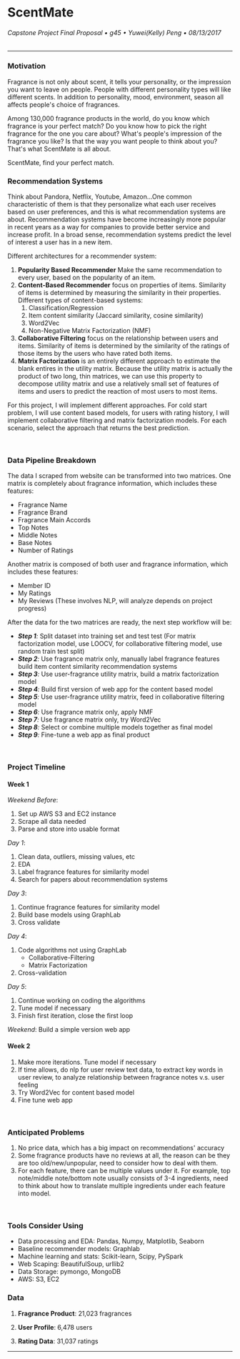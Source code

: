 # ScentMate
###### Capstone Project Final Proposal &bull; g45 &bull; Yuwei(Kelly) Peng &bull; 08/13/2017

---

### Motivation

Fragrance is not only about scent, it tells your personality, or the impression you want to leave on people. People with different personality types will like different scents. In addition to personality, mood, environment, season all affects people's choice of fragrances.

Among 130,000 fragrance products in the world, do you know which fragrance is your perfect match? Do you know how to pick the right fragrance for the one you care about? What's people's impression of the fragrance you like? Is that the way you want people to think about you? That's what ScentMate is all about.

ScentMate, find your perfect match.
&nbsp;
### Recommendation Systems

Think about Pandora, Netflix, Youtube, Amazon...One common characteristic of them is that they personalize what each user receives based on user preferences, and this is what recommendation systems are about. Recommendation systems have become increasingly more popular in recent years as a way for companies to provide better service and increase profit. In a broad sense, recommendation systems predict the level of interest a user has in a new item.

Different architectures for a recommender system:
1. **Popularity Based Recommender** Make the same recommendation to every user, based on the popularity of an item.
2. **Content-Based Recommender** focus on properties of items. Similarity of items is determined by measuring the similarity in their properties. Different types of content-based systems:
   1. Classification/Regression
   2. Item content similarity (Jaccard similarity, cosine similarity)
   3. Word2Vec
   4. Non-Negative Matrix Factorization (NMF)
3. **Collaborative Filtering** focus on the relationship between users and items. Similarity of items is determined by the similarity of the ratings of those items by the users who have rated both items.
4. **Matrix Factorization** is an entirely different approach to estimate the blank entires in the utility matrix. Because the utility matrix is actually the product of two long, thin matrices, we can use this property to decompose utility matrix and use a relatively small set of features of items and users to predict the reaction of most users to most items.


For this project, I will implement different approaches. For cold start problem, I will use content based models, for users with rating history, I will implement collaborative filtering and matrix factorization models. For each scenario, select the approach that returns the best prediction.

&nbsp;
### Data Pipeline Breakdown

The data I scraped from website can be transformed into two matrices. One matrix is completely about fragrance information, which includes these features:

 * Fragrance Name
 * Fragrance Brand
 * Fragrance Main Accords
 * Top Notes
 * Middle Notes
 * Base Notes
 * Number of Ratings

Another matrix is composed of both user and fragrance information, which includes these features:

   * Member ID
   * My Ratings
   * My Reviews (These involves NLP, will analyze depends on project progress)
&nbsp;

After the data for the two matrices are ready, the next step workflow will be:

- _**Step 1**:_ Split dataset into training set and test test (For matrix factorization model, use LOOCV, for collaborative filtering model, use random train test split)
- _**Step 2**:_ Use fragrance matrix only, manually label fragrance features build item content similarity recommendation systems
- _**Step 3**:_ Use user-fragrance utility matrix, build a matrix factorization model
- _**Step 4**:_ Build first version of web app for the content based model
- _**Step 5**:_ Use user-fragrance utility matrix, feed in collaborative filtering model
- _**Step 6**:_ Use fragrance matrix only, apply NMF
- _**Step 7**:_ Use fragrance matrix only, try Word2Vec
- _**Step 8**:_ Select or combine multiple models together as final model
- _**Step 9**:_ Fine-tune a web app as final product

&nbsp;
### Project Timeline
#### Week 1

_Weekend Before_:
1. Set up AWS S3 and EC2 instance
2. Scrape all data needed
3. Parse and store into usable format

_Day 1_:
1. Clean data, outliers, missing values, etc
2. EDA
3. Label fragrance features for similarity model
4. Search for papers about recommendation systems

_Day 3_:
1. Continue fragrance features for similarity model
2. Build base models using GraphLab
3. Cross validate

_Day 4_:
1. Code algorithms not using GraphLab
   + Collaborative-Filtering
   + Matrix Factorization
2. Cross-validation

_Day 5_:
1. Continue working on coding the algorithms
2. Tune model if necessary
3. Finish first iteration, close the first loop

_Weekend_:
Build a simple version web app

#### Week 2

1. Make more iterations. Tune model if necessary
2. If time allows, do nlp for user review text data, to extract key words in user review, to analyze relationship between fragrance notes v.s. user feeling
3. Try Word2Vec for content based model
3. Fine tune web app

&nbsp;
### Anticipated Problems
1. No price data, which has a big impact on recommendations' accuracy
2. Some fragrance products have no reviews at all, the reason can be they are too old/new/unpopular, need to consider how to deal with them.
3. For each feature, there can be multiple values under it. For example, top note/middle note/bottom note usually consists of 3-4 ingredients, need to think about how to translate multiple ingredients under each feature into model.

&nbsp;
### Tools Consider Using
- Data processing and EDA: Pandas, Numpy, Matplotlib, Seaborn
- Baseline recommender models: Graphlab
- Machine learning and stats: Scikit-learn, Scipy, PySpark
- Web Scaping: BeautifulSoup, urllib2
- Data Storage: pymongo, MongoDB
- AWS: S3, EC2
&nbsp;
### Data
1. **Fragrance Product**: 21,023 fragrances

2. **User Profile**: 6,478 users

3. **Rating Data**: 31,037 ratings
---
&nbsp;
